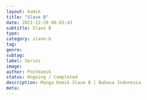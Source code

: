 ```yaml
---
layout: komik
title: "Slave B"
date: 2021-12-20 06:03:43
subtitle: Slave B
type: 
category: slave-b
tag: 
genre: 
subtag: 
label: Series
image: 
author: Postkomik
status: Ongoing / Completed
description: Manga Komik Slave B | Bahasa Indonesia
meta: 
---
```

